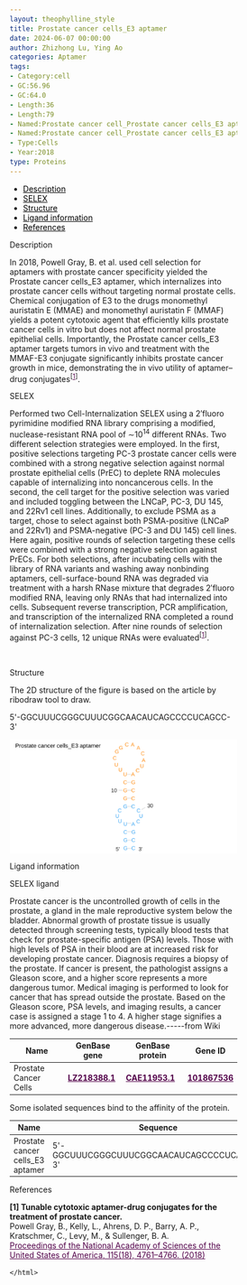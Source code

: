 ```yaml
---
layout: theophylline_style
title: Prostate cancer cells_E3 aptamer
date: 2024-06-07 00:00:00
author: Zhizhong Lu, Ying Ao
categories: Aptamer
tags:
- Category:cell
- GC:56.96
- GC:64.0
- Length:36
- Length:79
- Named:Prostate cancer cell_Prostate cancer cells_E3 aptamer
- Named:Prostate cancer cell_Prostate cancer cells_E3 aptamer (truncation)
- Type:Cells
- Year:2018
type: Proteins
---
```

<html>


<div class="side-nav">
<ul>
    <div class="side-nav-item"><li><a href="#description" style="color: #000000;">Description</a></li></div>
    <div class="side-nav-item"><li><a href="#SELEX" style="color: #000000;">SELEX</a></li></div>
    <div class="side-nav-item"><li><a href="#Structure" style="color: #000000;">Structure</a></li></div>
    <div class="side-nav-item"><li><a href="#ligand-recognition" style="color: #000000;">Ligand information</a></li></div>
    <div class="side-nav-item"><li><a href="#references" style="color: #000000;">References</a></li></div>
    </ul>
</div>



<p class="header_box" id="description">Description</p>
<p>In 2018, Powell Gray, B. et al. used cell selection for aptamers with prostate cancer specificity yielded the Prostate cancer cells_E3 aptamer, which internalizes into prostate cancer cells without targeting normal prostate cells. Chemical conjugation of E3 to the drugs monomethyl auristatin E (MMAE) and monomethyl auristatin F (MMAF) yields a potent cytotoxic agent that efficiently kills prostate cancer cells in vitro but does not affect normal prostate epithelial cells. Importantly, the Prostate cancer cells_E3 aptamer targets tumors in vivo and treatment with the MMAF-E3 conjugate significantly inhibits prostate cancer growth in mice, demonstrating the in vivo utility of aptamer–drug conjugates<sup>[<a href="#ref1" style="color:#520049">1</a>]</sup>.<br></p>


<p class="header_box" id="SELEX">SELEX</p>
<p>Performed two Cell-Internalization SELEX using a 2′fluoro pyrimidine modified RNA library comprising a modified, nuclease-resistant RNA pool of ∼10<sup>14</sup> different RNAs. Two different selection strategies were employed. In the first, positive selections targeting PC-3 prostate cancer cells were combined with a strong negative selection against normal prostate epithelial cells (PrEC) to deplete RNA molecules capable of internalizing into noncancerous cells. In the second, the cell target for the positive selection was varied and included toggling between the LNCaP, PC-3, DU 145, and 22Rv1 cell lines. Additionally, to exclude PSMA as a target, chose to select against both PSMA-positive (LNCaP and 22Rv1) and PSMA-negative (PC-3 and DU 145) cell lines. Here again, positive rounds of selection targeting these cells were combined with a strong negative selection against PrECs. For both selections, after incubating cells with the library of RNA variants and washing away nonbinding aptamers, cell-surface-bound RNA was degraded via treatment with a harsh RNase mixture that degrades 2′fluoro modified RNA, leaving only RNAs that had internalized into cells. Subsequent reverse transcription, PCR amplification, and transcription of the internalized RNA completed a round of internalization selection. After nine rounds of selection against PC-3 cells, 12 unique RNAs were evaluated<sup>[<a href="#ref1" style="color:#520049">1</a>]</sup>.<p>
<br>


<p class="header_box" id="Structure">Structure</p>
<p>The 2D structure of the figure is based on the article by ribodraw tool to draw.<br></p>
<p>5'-GGCUUUCGGGCUUUCGGCAACAUCAGCCCCUCAGCC-3'</p>
<img src="/images/2D/E3_aptamer1_2D.svg" alt="drawing" style="width:800px;display:block;margin:0 auto;border-radius:0;" class="img-responsive">
<div style="display: flex; justify-content: center;"></div>



<font ><p class="header_box" id="ligand-recognition">Ligand information</p>  

<p class="blowheader_box">SELEX ligand</p>
<p>Prostate cancer is the uncontrolled growth of cells in the prostate, a gland in the male reproductive system below the bladder. Abnormal growth of prostate tissue is usually detected through screening tests, typically blood tests that check for prostate-specific antigen (PSA) levels. Those with high levels of PSA in their blood are at increased risk for developing prostate cancer. Diagnosis requires a biopsy of the prostate. If cancer is present, the pathologist assigns a Gleason score, and a higher score represents a more dangerous tumor. Medical imaging is performed to look for cancer that has spread outside the prostate. Based on the Gleason score, PSA levels, and imaging results, a cancer case is assigned a stage 1 to 4. A higher stage signifies a more advanced, more dangerous disease.-----from Wiki</p>
<table class="table table-bordered" style="table-layout:fixed;width:auto;margin-left:auto;margin-right:auto;" >
  <thead>
      <tr>
        <th onclick="sortTable(0)">Name</th>
        <th onclick="sortTable(1)">GenBase gene</th>
        <th onclick="sortTable(2)">GenBase protein</th>
        <th onclick="sortTable(3)">Gene ID</th>
      </tr>
  </thead>
    <tbody>
      <tr>
        <td name="td0">Prostate Cancer Cells</td>
        <td name="td1"><a href="https://ngdc.cncb.ac.cn/genbase/search/gb/LZ218388.1" target="_blank" style="color:#520049"><b>LZ218388.1</b></a></td>
        <td name="td2"><a href="https://ngdc.cncb.ac.cn/genbase/search/gb/CAE11953.1" target="_blank" style="color:#520049"><b>CAE11953.1</b></a></td>
        <td name="td3"><a href="https://www.ncbi.nlm.nih.gov/gene/101867536" target="_blank" style="color:#520049"><b>101867536</b></a></td>
      </tr>
	  </tbody>
  </table>

  <p>Some isolated sequences bind to the affinity of the protein.</p>
<table class="table table-bordered" style="table-layout:fixed;width:auto;margin-left:auto;margin-right:auto;" >
  <thead>
      <tr>
        <th onclick="sortTable(0)">Name</th>
        <th onclick="sortTable(1)">Sequence</th>
        <th onclick="sortTable(2)">Ligand</th>
        <th onclick="sortTable(3)">Affinity</th>
      </tr>
  </thead>
    <tbody>
      <tr>
        <td name="td0">Prostate cancer cells_E3 aptamer</td>
        <td name="td1">5'-GGCUUUCGGGCUUUCGGCAACAUCAGCCCCUCAGCC-3'</td>
        <td name="td2">Prostate Cancer Cells</td>
        <td name="td3">146-410 nM</td>
      </tr>
	  </tbody>
  </table>


                 
<p class="header_box" id="references">References</p>
                
<a id="ref1"></a><font><strong>[1] Tunable cytotoxic aptamer-drug conjugates for the treatment of prostate cancer.</strong></font><br />
Powell Gray, B., Kelly, L., Ahrens, D. P., Barry, A. P., Kratschmer, C., Levy, M., & Sullenger, B. A.<br />
<a href="https://pubmed.ncbi.nlm.nih.gov/29666232/" target="_blank" style="color:#520049">Proceedings of the National Academy of Sciences of the United States of America, 115(18), 4761–4766. (2018)</a>
<br/>




<html lang="en">
    <head>
      <meta charset="utf-8" />
      <meta name="viewport" content="width=device-width, user-scalable=no, minimum-scale=1.0, maximum-scale=1.0">
      <meta http-equiv="X-UA-Compatible" content="IE=edge">
      <!-- Molstar CSS & JS -->
      <link rel="stylesheet" type="text/css" href="https://www.ebi.ac.uk/pdbe/pdb-component-library/css/pdbe-molstar-1.2.1.css">
      <script src="/js/mol/ro_pdbe-molstar-plugin-1.2.1.js"></script>
        <style>
          * {
              margin: 0;
              padding: 0;
              box-sizing: border-box;
          }
          .msp-plugin ::-webkit-scrollbar-thumb {
              background-color: #474748  !important;
          }
          .msp-plugin .msp-layout-standard {
              border: 1px solid #efefef;
          }
          .viewerSection1 {
            padding-top: 0px;
          }
          .controlsSection1 {
            width: 300px;
              display: flex;
              float:left;
              padding: 0px 0 0 0;
              height:25px;
            }
            .controlBox1 {
              border: 0px solid lightgray;
              padding: 0px;
              margin-bottom: 0px;
            }
          #myViewer1{
            float:left;
            width:500px;
            height: 500px;
            position:relative;
          }
        </style>
    </head>
    <script>
      var viewerInstance1 = new PDBeMolstarPlugin();
      var options1 = {
        customData:{
        format: 'pdb'},
        hideCanvasControls: ['expand', 'selection', 'animation', 'controlToggle'],
        bgColor: {r:255, g:255, b:255},
        }
      var viewerContainer1 = document.getElementById('myViewer1');
      viewerInstance1.render(viewerContainer1, options1);
  window.addEventListener('load', function() {
    var colorSelectionButton1 = document.querySelector('.controlsSection1 button');
    colorSelectionButton1.click();
  });
    </script>




    </html>
